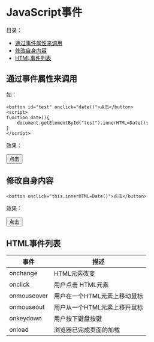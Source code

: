 # JavaScript事件

目录：

- [通过事件属性来调用](#通过事件属性来调用)
- [修改自身内容](#修改自身内容)
- [HTML事件列表](#html事件列表)

## 通过事件属性来调用

如：

```
<button id="test" onclick="date()">点击</button>
<script>
function date(){
	document.getElementById("test").innerHTML=Date();
}
</script>
```

效果：

<button id="test" onclick="date()">点击</button>
<script>
function date(){
	document.getElementById("test").innerHTML=Date();
}
</script>

## 修改自身内容

```
<button onclick="this.innerHTML=Date()">点击</button>
```

效果：

<button onclick="this.innerHTML=Date()">点击</button>

## HTML事件列表

| 事件        | 描述                         |
| ----------- | ---------------------------- |
| onchange    | HTML元素改变                 |
| onclick     | 用户点击 HTML元素            |
| onmouseover | 用户在一个HTML元素上移动鼠标 |
| onmouseout  | 用户从一个HTML元素上移开鼠标 |
| onkeydown   | 用户按下键盘按键             |
| onload      | 浏览器已完成页面的加载       |